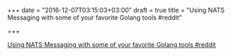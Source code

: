 +++
date = "2016-12-07T03:15:03+03:00"
draft = true
title = "Using NATS Messaging with some of your favorite Golang tools  #reddit"

+++

<p><a href="https://t.co/Jn9fBodxjd">Using NATS Messaging with some of your favorite Golang tools  #reddit</a></p>
